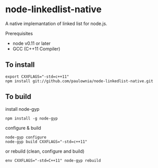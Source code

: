 node-linkedlist-native
======

A native implemantation of linked list for node.js.

Prerequisites

* node v0.11 or later
* GCC (C++11 Compiler)

## To install

    export CXXFLAGS="-std=c++11"
    npm install git://github.com/paulownia/node-linkedlist-native.git


## To build

install node-gyp

    npm install -g node-gyp

configure & build

    node-gyp configure
    node-gyp build CXXFLAGS="-std=c++11"

or rebuild (clean, configure and build)

    env CXXFLAGS="-std=C++11" node-gyp rebuild
